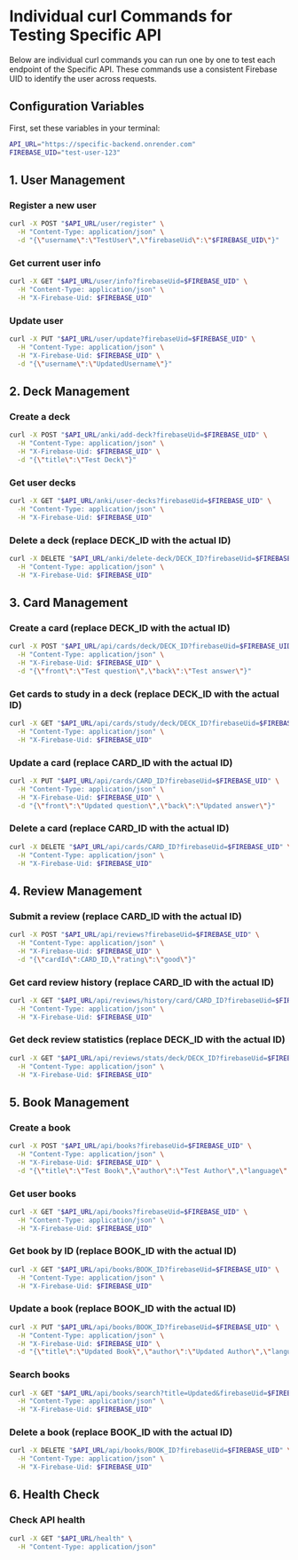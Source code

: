 # Individual curl Commands for Testing Specific API

Below are individual curl commands you can run one by one to test each endpoint of the Specific API. These commands use a consistent Firebase UID to identify the user across requests.

## Configuration Variables
First, set these variables in your terminal:

```bash
API_URL="https://specific-backend.onrender.com"
FIREBASE_UID="test-user-123"
```

## 1. User Management

### Register a new user
```bash
curl -X POST "$API_URL/user/register" \
  -H "Content-Type: application/json" \
  -d "{\"username\":\"TestUser\",\"firebaseUid\":\"$FIREBASE_UID\"}"
```

### Get current user info
```bash
curl -X GET "$API_URL/user/info?firebaseUid=$FIREBASE_UID" \
  -H "Content-Type: application/json" \
  -H "X-Firebase-Uid: $FIREBASE_UID"
```

### Update user
```bash
curl -X PUT "$API_URL/user/update?firebaseUid=$FIREBASE_UID" \
  -H "Content-Type: application/json" \
  -H "X-Firebase-Uid: $FIREBASE_UID" \
  -d "{\"username\":\"UpdatedUsername\"}"
```

## 2. Deck Management

### Create a deck
```bash
curl -X POST "$API_URL/anki/add-deck?firebaseUid=$FIREBASE_UID" \
  -H "Content-Type: application/json" \
  -H "X-Firebase-Uid: $FIREBASE_UID" \
  -d "{\"title\":\"Test Deck\"}"
```

### Get user decks
```bash
curl -X GET "$API_URL/anki/user-decks?firebaseUid=$FIREBASE_UID" \
  -H "Content-Type: application/json" \
  -H "X-Firebase-Uid: $FIREBASE_UID"
```

### Delete a deck (replace DECK_ID with the actual ID)
```bash
curl -X DELETE "$API_URL/anki/delete-deck/DECK_ID?firebaseUid=$FIREBASE_UID" \
  -H "Content-Type: application/json" \
  -H "X-Firebase-Uid: $FIREBASE_UID"
```

## 3. Card Management

### Create a card (replace DECK_ID with the actual ID)
```bash
curl -X POST "$API_URL/api/cards/deck/DECK_ID?firebaseUid=$FIREBASE_UID" \
  -H "Content-Type: application/json" \
  -H "X-Firebase-Uid: $FIREBASE_UID" \
  -d "{\"front\":\"Test question\",\"back\":\"Test answer\"}"
```

### Get cards to study in a deck (replace DECK_ID with the actual ID)
```bash
curl -X GET "$API_URL/api/cards/study/deck/DECK_ID?firebaseUid=$FIREBASE_UID" \
  -H "Content-Type: application/json" \
  -H "X-Firebase-Uid: $FIREBASE_UID"
```

### Update a card (replace CARD_ID with the actual ID)
```bash
curl -X PUT "$API_URL/api/cards/CARD_ID?firebaseUid=$FIREBASE_UID" \
  -H "Content-Type: application/json" \
  -H "X-Firebase-Uid: $FIREBASE_UID" \
  -d "{\"front\":\"Updated question\",\"back\":\"Updated answer\"}"
```

### Delete a card (replace CARD_ID with the actual ID)
```bash
curl -X DELETE "$API_URL/api/cards/CARD_ID?firebaseUid=$FIREBASE_UID" \
  -H "Content-Type: application/json" \
  -H "X-Firebase-Uid: $FIREBASE_UID"
```

## 4. Review Management

### Submit a review (replace CARD_ID with the actual ID)
```bash
curl -X POST "$API_URL/api/reviews?firebaseUid=$FIREBASE_UID" \
  -H "Content-Type: application/json" \
  -H "X-Firebase-Uid: $FIREBASE_UID" \
  -d "{\"cardId\":CARD_ID,\"rating\":\"good\"}"
```

### Get card review history (replace CARD_ID with the actual ID)
```bash
curl -X GET "$API_URL/api/reviews/history/card/CARD_ID?firebaseUid=$FIREBASE_UID" \
  -H "Content-Type: application/json" \
  -H "X-Firebase-Uid: $FIREBASE_UID"
```

### Get deck review statistics (replace DECK_ID with the actual ID)
```bash
curl -X GET "$API_URL/api/reviews/stats/deck/DECK_ID?firebaseUid=$FIREBASE_UID" \
  -H "Content-Type: application/json" \
  -H "X-Firebase-Uid: $FIREBASE_UID"
```

## 5. Book Management

### Create a book
```bash
curl -X POST "$API_URL/api/books?firebaseUid=$FIREBASE_UID" \
  -H "Content-Type: application/json" \
  -H "X-Firebase-Uid: $FIREBASE_UID" \
  -d "{\"title\":\"Test Book\",\"author\":\"Test Author\",\"language\":\"en\"}"
```

### Get user books
```bash
curl -X GET "$API_URL/api/books?firebaseUid=$FIREBASE_UID" \
  -H "Content-Type: application/json" \
  -H "X-Firebase-Uid: $FIREBASE_UID"
```

### Get book by ID (replace BOOK_ID with the actual ID)
```bash
curl -X GET "$API_URL/api/books/BOOK_ID?firebaseUid=$FIREBASE_UID" \
  -H "Content-Type: application/json" \
  -H "X-Firebase-Uid: $FIREBASE_UID"
```

### Update a book (replace BOOK_ID with the actual ID)
```bash
curl -X PUT "$API_URL/api/books/BOOK_ID?firebaseUid=$FIREBASE_UID" \
  -H "Content-Type: application/json" \
  -H "X-Firebase-Uid: $FIREBASE_UID" \
  -d "{\"title\":\"Updated Book\",\"author\":\"Updated Author\",\"language\":\"en\"}"
```

### Search books
```bash
curl -X GET "$API_URL/api/books/search?title=Updated&firebaseUid=$FIREBASE_UID" \
  -H "Content-Type: application/json" \
  -H "X-Firebase-Uid: $FIREBASE_UID"
```

### Delete a book (replace BOOK_ID with the actual ID)
```bash
curl -X DELETE "$API_URL/api/books/BOOK_ID?firebaseUid=$FIREBASE_UID" \
  -H "Content-Type: application/json" \
  -H "X-Firebase-Uid: $FIREBASE_UID"
```

## 6. Health Check

### Check API health
```bash
curl -X GET "$API_URL/health" \
  -H "Content-Type: application/json"
``` 